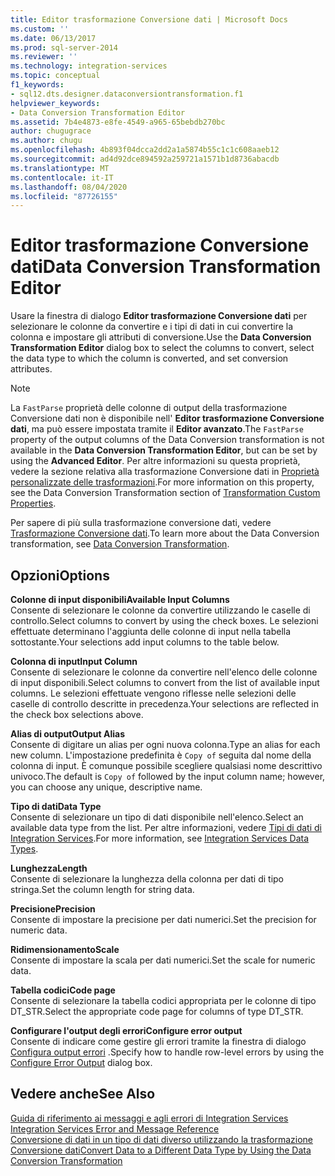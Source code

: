 ```yaml
---
title: Editor trasformazione Conversione dati | Microsoft Docs
ms.custom: ''
ms.date: 06/13/2017
ms.prod: sql-server-2014
ms.reviewer: ''
ms.technology: integration-services
ms.topic: conceptual
f1_keywords:
- sql12.dts.designer.dataconversiontransformation.f1
helpviewer_keywords:
- Data Conversion Transformation Editor
ms.assetid: 7b4e4873-e8fe-4549-a965-65bebdb270bc
author: chugugrace
ms.author: chugu
ms.openlocfilehash: 4b893f04dcca2dd2a1a5874b55c1c1c608aaeb12
ms.sourcegitcommit: ad4d92dce894592a259721a1571b1d8736abacdb
ms.translationtype: MT
ms.contentlocale: it-IT
ms.lasthandoff: 08/04/2020
ms.locfileid: "87726155"
---
```

# <a name="data-conversion-transformation-editor"></a><span data-ttu-id="548f1-102">Editor trasformazione Conversione dati</span><span class="sxs-lookup"><span data-stu-id="548f1-102">Data Conversion Transformation Editor</span></span>
  <span data-ttu-id="548f1-103">Usare la finestra di dialogo **Editor trasformazione Conversione dati** per selezionare le colonne da convertire e i tipi di dati in cui convertire la colonna e impostare gli attributi di conversione.</span><span class="sxs-lookup"><span data-stu-id="548f1-103">Use the **Data Conversion Transformation Editor** dialog box to select the columns to convert, select the data type to which the column is converted, and set conversion attributes.</span></span>  
  
> [!NOTE]  
>  <span data-ttu-id="548f1-104">La `FastParse` proprietà delle colonne di output della trasformazione Conversione dati non è disponibile nell' **Editor trasformazione Conversione dati**, ma può essere impostata tramite il **Editor avanzato**.</span><span class="sxs-lookup"><span data-stu-id="548f1-104">The `FastParse` property of the output columns of the Data Conversion transformation is not available in the **Data Conversion Transformation Editor**, but can be set by using the **Advanced Editor**.</span></span> <span data-ttu-id="548f1-105">Per altre informazioni su questa proprietà, vedere la sezione relativa alla trasformazione Conversione dati in [Proprietà personalizzate delle trasformazioni](data-flow/transformations/transformation-custom-properties.md).</span><span class="sxs-lookup"><span data-stu-id="548f1-105">For more information on this property, see the Data Conversion Transformation section of [Transformation Custom Properties](data-flow/transformations/transformation-custom-properties.md).</span></span>  
  
 <span data-ttu-id="548f1-106">Per sapere di più sulla trasformazione conversione dati, vedere [Trasformazione Conversione dati](data-flow/transformations/data-conversion-transformation.md).</span><span class="sxs-lookup"><span data-stu-id="548f1-106">To learn more about the Data Conversion transformation, see [Data Conversion Transformation](data-flow/transformations/data-conversion-transformation.md).</span></span>  
  
## <a name="options"></a><span data-ttu-id="548f1-107">Opzioni</span><span class="sxs-lookup"><span data-stu-id="548f1-107">Options</span></span>  
 <span data-ttu-id="548f1-108">**Colonne di input disponibili**</span><span class="sxs-lookup"><span data-stu-id="548f1-108">**Available Input Columns**</span></span>  
 <span data-ttu-id="548f1-109">Consente di selezionare le colonne da convertire utilizzando le caselle di controllo.</span><span class="sxs-lookup"><span data-stu-id="548f1-109">Select columns to convert by using the check boxes.</span></span> <span data-ttu-id="548f1-110">Le selezioni effettuate determinano l'aggiunta delle colonne di input nella tabella sottostante.</span><span class="sxs-lookup"><span data-stu-id="548f1-110">Your selections add input columns to the table below.</span></span>  
  
 <span data-ttu-id="548f1-111">**Colonna di input**</span><span class="sxs-lookup"><span data-stu-id="548f1-111">**Input Column**</span></span>  
 <span data-ttu-id="548f1-112">Consente di selezionare le colonne da convertire nell'elenco delle colonne di input disponibili.</span><span class="sxs-lookup"><span data-stu-id="548f1-112">Select columns to convert from the list of available input columns.</span></span> <span data-ttu-id="548f1-113">Le selezioni effettuate vengono riflesse nelle selezioni delle caselle di controllo descritte in precedenza.</span><span class="sxs-lookup"><span data-stu-id="548f1-113">Your selections are reflected in the check box selections above.</span></span>  
  
 <span data-ttu-id="548f1-114">**Alias di output**</span><span class="sxs-lookup"><span data-stu-id="548f1-114">**Output Alias**</span></span>  
 <span data-ttu-id="548f1-115">Consente di digitare un alias per ogni nuova colonna.</span><span class="sxs-lookup"><span data-stu-id="548f1-115">Type an alias for each new column.</span></span> <span data-ttu-id="548f1-116">L'impostazione predefinita è `Copy of` seguita dal nome della colonna di input. È comunque possibile scegliere qualsiasi nome descrittivo univoco.</span><span class="sxs-lookup"><span data-stu-id="548f1-116">The default is `Copy of` followed by the input column name; however, you can choose any unique, descriptive name.</span></span>  
  
 <span data-ttu-id="548f1-117">**Tipo di dati**</span><span class="sxs-lookup"><span data-stu-id="548f1-117">**Data Type**</span></span>  
 <span data-ttu-id="548f1-118">Consente di selezionare un tipo di dati disponibile nell'elenco.</span><span class="sxs-lookup"><span data-stu-id="548f1-118">Select an available data type from the list.</span></span> <span data-ttu-id="548f1-119">Per altre informazioni, vedere [Tipi di dati di Integration Services](data-flow/integration-services-data-types.md).</span><span class="sxs-lookup"><span data-stu-id="548f1-119">For more information, see [Integration Services Data Types](data-flow/integration-services-data-types.md).</span></span>  
  
 <span data-ttu-id="548f1-120">**Lunghezza**</span><span class="sxs-lookup"><span data-stu-id="548f1-120">**Length**</span></span>  
 <span data-ttu-id="548f1-121">Consente di selezionare la lunghezza della colonna per dati di tipo stringa.</span><span class="sxs-lookup"><span data-stu-id="548f1-121">Set the column length for string data.</span></span>  
  
 <span data-ttu-id="548f1-122">**Precisione**</span><span class="sxs-lookup"><span data-stu-id="548f1-122">**Precision**</span></span>  
 <span data-ttu-id="548f1-123">Consente di impostare la precisione per dati numerici.</span><span class="sxs-lookup"><span data-stu-id="548f1-123">Set the precision for numeric data.</span></span>  
  
 <span data-ttu-id="548f1-124">**Ridimensionamento**</span><span class="sxs-lookup"><span data-stu-id="548f1-124">**Scale**</span></span>  
 <span data-ttu-id="548f1-125">Consente di impostare la scala per dati numerici.</span><span class="sxs-lookup"><span data-stu-id="548f1-125">Set the scale for numeric data.</span></span>  
  
 <span data-ttu-id="548f1-126">**Tabella codici**</span><span class="sxs-lookup"><span data-stu-id="548f1-126">**Code page**</span></span>  
 <span data-ttu-id="548f1-127">Consente di selezionare la tabella codici appropriata per le colonne di tipo DT_STR.</span><span class="sxs-lookup"><span data-stu-id="548f1-127">Select the appropriate code page for columns of type DT_STR.</span></span>  
  
 <span data-ttu-id="548f1-128">**Configurare l'output degli errori**</span><span class="sxs-lookup"><span data-stu-id="548f1-128">**Configure error output**</span></span>  
 <span data-ttu-id="548f1-129">Consente di indicare come gestire gli errori tramite la finestra di dialogo [Configura output errori](../../2014/integration-services/configure-error-output.md) .</span><span class="sxs-lookup"><span data-stu-id="548f1-129">Specify how to handle row-level errors by using the [Configure Error Output](../../2014/integration-services/configure-error-output.md) dialog box.</span></span>  
  
## <a name="see-also"></a><span data-ttu-id="548f1-130">Vedere anche</span><span class="sxs-lookup"><span data-stu-id="548f1-130">See Also</span></span>  
 <span data-ttu-id="548f1-131">[Guida di riferimento ai messaggi e agli errori di Integration Services](../../2014/integration-services/integration-services-error-and-message-reference.md) </span><span class="sxs-lookup"><span data-stu-id="548f1-131">[Integration Services Error and Message Reference](../../2014/integration-services/integration-services-error-and-message-reference.md) </span></span>  
 [<span data-ttu-id="548f1-132">Conversione di dati in un tipo di dati diverso utilizzando la trasformazione Conversione dati</span><span class="sxs-lookup"><span data-stu-id="548f1-132">Convert Data to a Different Data Type by Using the Data Conversion Transformation</span></span>](data-flow/transformations/convert-data-type-by-using-data-conversion-transformation.md)  
  
  
